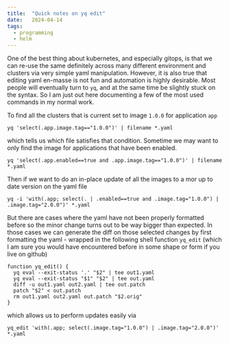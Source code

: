 ```yaml
---
title:  "Quick notes on yq edit"
date:   2024-04-14
tags:
  - programming
  - helm
---
```


One of the best thing about kubernetes, and especially gitops, is that we can re-use the same definitely
across many different environment and clusters via very simple yaml manipulation. However, it is also true
that editing yaml en-masse is not fun and automation is highly desirable. Most people will eventually turn
to `yq`, and at the same time be slightly stuck on the syntax. So I am just out here documenting a few
of the most used commands in my normal work.

To find all the clusters that is current set to image `1.0.0` for application `app`

```shell
yq 'select(.app.image.tag=="1.0.0")' | filename *.yaml
```

which tells us which file satisfies that condition. Sometime we may want to only find the image for applications
that have been enabled.

```shell
yq 'select(.app.enabled==true and .app.image.tag=="1.0.0")' | filename *.yaml
```

Then if we want to do an in-place update of all the images to a mor up to date version on the yaml file

```shell
yq -i 'with(.app; select(. | .enabled==true and .image.tag="1.0.0") | .image.tag="2.0.0")' *.yaml
```

But there are cases where the yaml have not been properly formatted before so the minor change turns out to be way
bigger than expected. In those cases we can generate the diff on those selected changes by first formatting the
yaml - wrapped in the following shell function `yq_edit` (which I am sure you would have encountered before
in some shape or form if you live on github)

```shell
function yq_edit() {
  yq eval --exit-status '.' "$2" | tee out1.yaml
  yq eval --exit-status "$1" "$2" | tee out.yaml
  diff -u out1.yaml out2.yaml | tee out.patch
  patch "$2" < out.patch
  rm out1.yaml out2.yaml out.patch "$2.orig"
}
```

which allows us to perform updates easily via

```shell
yq_edit 'with(.app; select(.image.tag="1.0.0") | .image.tag="2.0.0")' *.yaml
```
